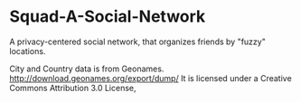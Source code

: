 # Squad-A-Social-Network
A privacy-centered social network, that organizes friends by "fuzzy" locations. 


City and Country data is from Geonames.
http://download.geonames.org/export/dump/
It is licensed under a Creative Commons Attribution 3.0 License,

